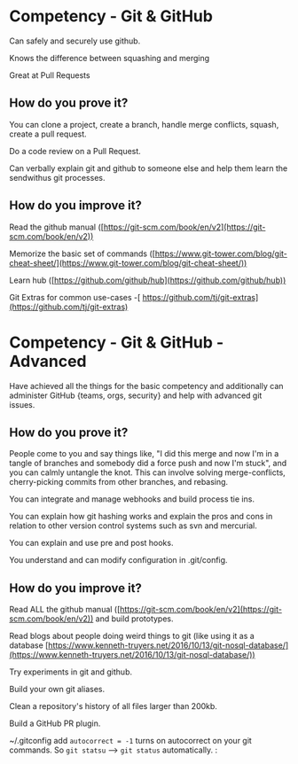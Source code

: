 # Competency - Git & GitHub

Can safely and securely use github.

Knows the difference between squashing and merging

Great at Pull Requests

## How do you prove it?

You can clone a project, create a branch, handle merge conflicts, squash, create a pull request.

Do a code review on a Pull Request.

Can verbally explain git and github to someone else and help them learn the sendwithus git processes.

## How do you improve it?

Read the github manual ([https://git-scm.com/book/en/v2](https://git-scm.com/book/en/v2)) 

Memorize the basic set of commands ([https://www.git-tower.com/blog/git-cheat-sheet/](https://www.git-tower.com/blog/git-cheat-sheet/)) 

Learn hub ([https://github.com/github/hub](https://github.com/github/hub)) 

Git Extras for common use-cases -[ https://github.com/tj/git-extras](https://github.com/tj/git-extras)

# Competency - Git & GitHub - Advanced

Have achieved all the things for the basic competency and additionally can administer GitHub {teams, orgs, security} and help with advanced git issues.

## How do you prove it?

People come to you and say things like, "I did this merge and now I'm in a tangle of branches and somebody did a force push and now I'm stuck", and you can calmly untangle the knot. This can involve solving merge-conflicts, cherry-picking commits from other branches, and rebasing.

You can integrate and manage webhooks and build process tie ins.  

You can explain how git hashing works and explain the pros and cons in relation to other version control systems such as svn and mercurial.

You can explain and use pre and post hooks.

You understand and can modify configuration in .git/config.

## How do you improve it?

Read ALL the github manual ([https://git-scm.com/book/en/v2](https://git-scm.com/book/en/v2)) and build prototypes.

Read blogs about people doing weird things to git (like using it as a database [https://www.kenneth-truyers.net/2016/10/13/git-nosql-database/](https://www.kenneth-truyers.net/2016/10/13/git-nosql-database/)) 

Try experiments in git and github.  

Build your own git aliases.

Clean a repository's history of all files larger than 200kb.

Build a GitHub PR plugin.

~/.gitconfig add `autocorrect = -1` turns on autocorrect on your git commands.  So `git statsu` --> `git status` automatically.  :

